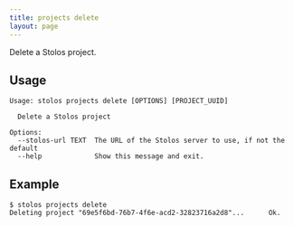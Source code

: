 ```yaml
---
title: projects delete
layout: page
---
```


Delete a Stolos project.

## Usage

```
Usage: stolos projects delete [OPTIONS] [PROJECT_UUID]

  Delete a Stolos project

Options:
  --stolos-url TEXT  The URL of the Stolos server to use, if not the default
  --help             Show this message and exit.
```

## Example

```
$ stolos projects delete
Deleting project "69e5f6bd-76b7-4f6e-acd2-32823716a2d8"...		Ok.
```
